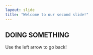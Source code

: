 ```yaml
---
layout: slide
title: "Welcome to our second slide!"
---
```

## DOING SOMETHING
Use the left arrow to go back!
